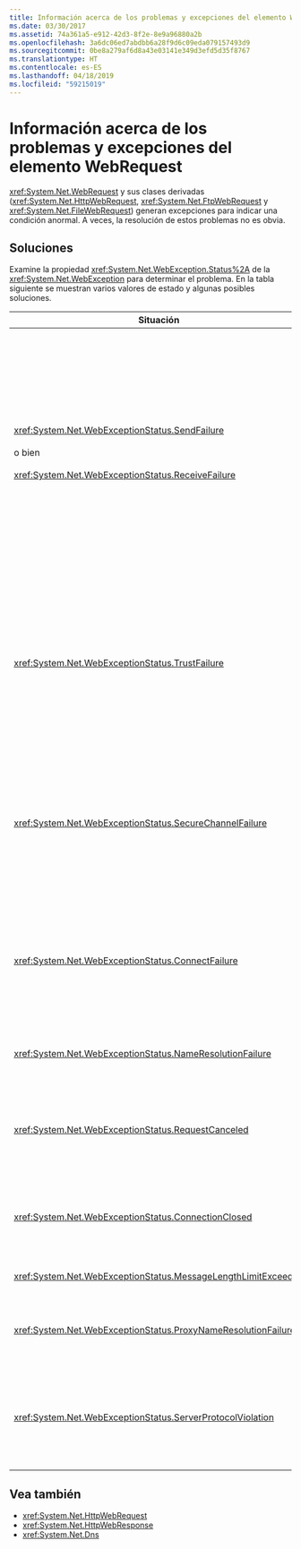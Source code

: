 ```yaml
---
title: Información acerca de los problemas y excepciones del elemento WebRequest
ms.date: 03/30/2017
ms.assetid: 74a361a5-e912-42d3-8f2e-8e9a96880a2b
ms.openlocfilehash: 3a6dc06ed7abdbb6a28f9d6c09eda079157493d9
ms.sourcegitcommit: 0be8a279af6d8a43e03141e349d3efd5d35f8767
ms.translationtype: HT
ms.contentlocale: es-ES
ms.lasthandoff: 04/18/2019
ms.locfileid: "59215019"
---
```

# <a name="understanding-webrequest-problems-and-exceptions"></a>Información acerca de los problemas y excepciones del elemento WebRequest
<xref:System.Net.WebRequest> y sus clases derivadas (<xref:System.Net.HttpWebRequest>, <xref:System.Net.FtpWebRequest> y <xref:System.Net.FileWebRequest>) generan excepciones para indicar una condición anormal. A veces, la resolución de estos problemas no es obvia.  
  
## <a name="solutions"></a>Soluciones  
 Examine la propiedad <xref:System.Net.WebException.Status%2A> de la <xref:System.Net.WebException> para determinar el problema. En la tabla siguiente se muestran varios valores de estado y algunas posibles soluciones.  
  
|Situación|Detalles|Soluciones|  
|------------|-------------|--------------|  
|<xref:System.Net.WebExceptionStatus.SendFailure><br /><br /> o bien<br /><br /> <xref:System.Net.WebExceptionStatus.ReceiveFailure>|Hay un problema con el socket subyacente. Es posible que se haya restablecido la conexión.|Vuelva a conectarse y vuelva a enviar la solicitud.<br /><br /> Asegúrese de que tiene instalado el Service Pack más reciente.<br /><br /> Aumente el valor de la propiedad <xref:System.Net.ServicePointManager.MaxServicePointIdleTime%2A?displayProperty=nameWithType>.<br /><br /> Establezca <xref:System.Net.HttpWebRequest.KeepAlive%2A?displayProperty=nameWithType> en `false`.<br /><br /> Aumente el número de conexiones máximas con la propiedad <xref:System.Net.ServicePointManager.DefaultConnectionLimit%2A>.<br /><br /> Compruebe la configuración de proxy.<br /><br /> Si usa SSL, asegúrese de que el proceso de servidor tiene permiso para obtener acceso al almacén de certificados.<br /><br /> Si envía una gran cantidad de datos, establezca <xref:System.Net.HttpWebRequest.AllowWriteStreamBuffering%2A> en `false`.|  
|<xref:System.Net.WebExceptionStatus.TrustFailure>|No se pudo validar el certificado de servidor.|Intente abrir el identificador URI con Internet Explorer. Resuelva todas las alertas de seguridad que muestre Internet Explorer. Si no puede resolver las alertas de seguridad, puede crear una clase de directiva de certificados que implemente <xref:System.Net.ICertificatePolicy> que devuelva `true` y luego pasarla a <xref:System.Net.ServicePointManager.CertificatePolicy%2A>.<br /><br /> Vea <https://support.microsoft.com/?id=823177>.<br /><br /> Asegúrese de que el certificado de la entidad de certificación que firmó el certificado de servidor se ha agregado a la lista de entidades de certificación de confianza de Internet Explorer.<br /><br /> Asegúrese de que el nombre de host de la dirección URL coincide con el nombre común del certificado de servidor.|  
|<xref:System.Net.WebExceptionStatus.SecureChannelFailure>|Hubo un problema en la transacción de SSL o con el certificado.|La versión 1.1 de .NET Framework solo es compatible con la versión 3.0 de SSL. Si el servidor usa solo la versión 1.0 de TLS o la versión 2.0 de SSL, se generará la excepción. Actualice a la versión 2.0 de .NET Framework y establezca <xref:System.Net.ServicePointManager.SecurityProtocol%2A> para que coincida con el servidor.<br /><br /> El certificado de cliente está firmado por una entidad de certificación (CA) en la que el servidor no confía. Instale el certificado de la entidad de certificación en el servidor. Vea <https://support.microsoft.com/?id=332077>.<br /><br /> Asegúrese de que tiene instalado el Service Pack más reciente.|  
|<xref:System.Net.WebExceptionStatus.ConnectFailure>|Error en la conexión|Hay un proxy o un firewall que está bloqueando la conexión. Modifique el firewall o el proxy para permitir la conexión.<br /><br /> Designe explícitamente un <xref:System.Net.WebProxy> en la aplicación cliente realizando una llamada al constructor <xref:System.Net.WebProxy> (WebServiceProxyClass.Proxy = nuevo WebProxy [[http://server:80](http://server/), true]).<br /><br /> Ejecute Filemon o Regmon para garantizar que la identidad del proceso de trabajo tiene los permisos necesarios para obtener acceso a WSPWSP.dll, HKLM\System\CurrentControlSet\Services\DnsCache o a HKLM\System\CurrentControlSet\Services\WinSock2.|  
|<xref:System.Net.WebExceptionStatus.NameResolutionFailure>|El servicio de nombres de dominio no pudo resolver el nombre de host.|Configure el proxy correctamente. Vea <https://support.microsoft.com/?id=318140>.<br /><br /> Asegúrese de que los firewalls o software antivirus instalados no estén bloqueando la conexión.|  
|<xref:System.Net.WebExceptionStatus.RequestCanceled>|Se llamó a <xref:System.Net.WebRequest.Abort%2A> o se produjo un error.|Este problema puede deberse a una carga pesada en el cliente o servidor. Reduzca la carga.<br /><br /> Aumente el valor de <xref:System.Net.ServicePointManager.DefaultConnectionLimit%2A>.<br /><br /> Vea <https://support.microsoft.com/?id=821268> para modificar la configuración de rendimiento del servicio web.|  
|<xref:System.Net.WebExceptionStatus.ConnectionClosed>|La aplicación intentó escribir en un socket que ya se ha cerrado.|El cliente o el servidor está sobrecargado. Reduzca la carga.<br /><br /> Aumente el valor de <xref:System.Net.ServicePointManager.DefaultConnectionLimit%2A>.<br /><br /> Vea <https://support.microsoft.com/?id=821268> para modificar la configuración de rendimiento del servicio web.|  
|<xref:System.Net.WebExceptionStatus.MessageLengthLimitExceeded>|Se ha superado el límite establecido (<xref:System.Net.HttpWebRequest.MaximumResponseHeadersLength%2A>) en la longitud del mensaje.|Aumente el valor de la propiedad <xref:System.Net.HttpWebRequest.MaximumResponseHeadersLength%2A>.|  
|<xref:System.Net.WebExceptionStatus.ProxyNameResolutionFailure>|El servicio de nombres de dominio no pudo resolver el nombre de host del proxy.|Configure el proxy correctamente. Vea <https://support.microsoft.com/?id=318140>.<br /><br /> Fuerce a <xref:System.Net.HttpWebRequest> para que no use ningún proxy estableciendo la propiedad <xref:System.Net.HttpWebRequest.Proxy%2A> en `null`.|  
|<xref:System.Net.WebExceptionStatus.ServerProtocolViolation>|La respuesta del servidor no es una respuesta HTTP válida. Este problema se produce cuando .NET Framework detecta que la respuesta del servidor no es compatible con la RFC de HTTP 1.1. Este problema puede producirse si la respuesta contiene encabezados o delimitadores de encabezado incorrectos. RFC 2616 define HTTP 1.1 y el formato válido para la respuesta del servidor. Para más información, consulte [RFC 2616 - Hypertext Transfer Protocol -- HTTP/1.1](https://go.microsoft.com/fwlink/?LinkID=147388) (RFC 2616 - Protocolo de transferencia de hipertexto -- HTTP/1.1) en el sitio web de [Internet Engineering Task Force (IETF)](https://www.ietf.org/).|Obtenga un seguimiento de red de la transacción y examine los encabezados de la respuesta.<br /><br /> Si la aplicación requiere la respuesta del servidor sin analizar (podría tratarse de un problema de seguridad), establezca `useUnsafeHeaderParsing` en `true` en el archivo de configuración. Vea [\<httpWebRequest> (Elemento, Configuración de red)](../../../docs/framework/configure-apps/file-schema/network/httpwebrequest-element-network-settings.md).|  
  
## <a name="see-also"></a>Vea también

- <xref:System.Net.HttpWebRequest>
- <xref:System.Net.HttpWebResponse>
- <xref:System.Net.Dns>
